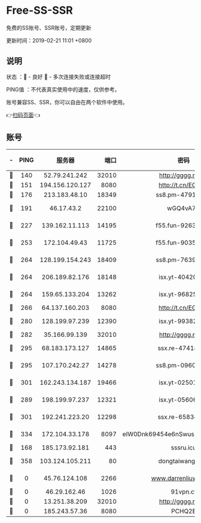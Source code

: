 # Free-SS-SSR

免费的SS账号、SSR账号，定期更新

更新时间：2019-02-21 11:01 +0800

## 说明

状态     ：🙂 - 良好 🙁 - 多次连接失败或连接超时

PING值   ：不代表真实使用中的速度，仅供参考。

账号兼容SS、SSR，你可以自由在两个软件中使用。

👉[扫码页面](https://liesauer.github.io/free-ss-ssr.github.io/)👈

## 账号

|-|PING|服务器|端口|密码|加密方式|区域|
|:----:|:----:|:-----:|-----:|:----:|:----:|:----:|
|🙂|140|52.79.241.242|32010|http://gggg.rocks|chacha20|KR|
|🙂|151|194.156.120.127|8080|http://t.cn/EGJIyrl|rc4-md5|RU|
|🙂|176|213.183.48.10|18349|ss8.pm-47913593|rc4-md5|RU|
|🙂|191|46.17.43.2|22100|wGQ4vA7D|aes-256-gcm|RU|
|🙂|227|139.162.11.113|14195|f55.fun-92630692|aes-256-cfb|SG|
|🙂|253|172.104.49.43|11725|f55.fun-90356904|aes-256-cfb|SG|
|🙂|264|128.199.154.243|18409|ss8.pm-76398770|aes-256-cfb|SG|
|🙂|264|206.189.82.176|18148|isx.yt-40420921|aes-256-cfb|SG|
|🙂|264|159.65.133.204|13262|isx.yt-96825730|aes-256-cfb|SG|
|🙂|266|64.137.160.203|8080|http://t.cn/EGJIyrl|rc4-md5|CA|
|🙂|280|128.199.97.239|12390|isx.yt-99382145|aes-256-cfb|SG|
|🙂|282|35.166.99.139|32010|http://gggg.rocks|chacha20|US|
|🙂|295|68.183.173.127|14865|ssx.re-47418589|aes-256-cfb|US|
|🙂|295|107.170.242.27|14278|ss8.pm-09602432|aes-256-cfb|US|
|🙂|301|162.243.134.187|19466|isx.yt-02501963|aes-256-cfb|US|
|🙂|289|198.199.97.237|12321|isx.yt-05606768|aes-256-cfb|US|
|🙂|301|192.241.223.20|12298|ssx.re-65834373|aes-256-cfb|US|
|🙂|334|172.104.33.178|8097|eIW0Dnk69454e6nSwuspv9DmS201tQ0D|aes-256-cfb|SG|
|🙁|168|185.173.92.181|443|sssru.icu|rc4-md5|RU|
|🙁|358|103.124.105.211|80|dongtaiwang.com|aes-256-cfb|US|
|🙁|0|45.76.124.108|2266|www.darrenliuwei.com|aes-256-cfb|AU|
|🙁|0|46.29.162.46|1026|91vpn.cf|rc4-md5|RU|
|🙁|0|13.251.38.209|32010|http://gggg.rocks|chacha20|SG|
|🙁|0|185.243.57.36|8080|PCHQ2E|rc4-md5|US|
